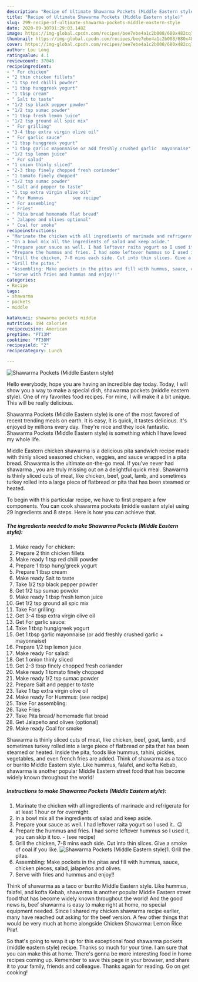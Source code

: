 ```yaml
---
description: "Recipe of Ultimate Shawarma Pockets (Middle Eastern style)"
title: "Recipe of Ultimate Shawarma Pockets (Middle Eastern style)"
slug: 299-recipe-of-ultimate-shawarma-pockets-middle-eastern-style
date: 2020-09-30T01:29:03.148Z
image: https://img-global.cpcdn.com/recipes/bee7ebe4a1c2b008/680x482cq70/shawarma-pockets-middle-eastern-style-recipe-main-photo.jpg
thumbnail: https://img-global.cpcdn.com/recipes/bee7ebe4a1c2b008/680x482cq70/shawarma-pockets-middle-eastern-style-recipe-main-photo.jpg
cover: https://img-global.cpcdn.com/recipes/bee7ebe4a1c2b008/680x482cq70/shawarma-pockets-middle-eastern-style-recipe-main-photo.jpg
author: Lou Long
ratingvalue: 4.1
reviewcount: 37046
recipeingredient:
- " For chicken"
- "2 thin chicken fillets"
- "1 tsp red chilli powder"
- "1 tbsp hunggreek yogurt"
- "1 tbsp cream"
- " Salt to taste"
- "1/2 tsp black pepper powder"
- "1/2 tsp sumac powder"
- "1 tbsp fresh lemon juice"
- "1/2 tsp ground all spic mix"
- " For grilling"
- "3-4 tbsp extra virgin olive oil"
- " For garlic sauce"
- "1 tbsp hunggreek yogurt"
- "1 tbsp garlic mayonnaise or add freshly crushed garlic  mayonnaise"
- "1/2 tsp lemon juice"
- " For salad"
- "1 onion thinly sliced"
- "2-3 tbsp finely chopped fresh coriander"
- "1 tomato finely chopped"
- "1/2 tsp sumac powder"
- " Salt and pepper to taste"
- "1 tsp extra virgin olive oil"
- " For Hummus           see recipe"
- " For assembling"
- " Fries"
- " Pita bread homemade flat bread"
- " Jalapeo and olives optional"
- " Coal for smoke"
recipeinstructions:
- "Marinate the chicken with all ingredients of marinade and refrigerate for at least 1 hour or for overnight."
- "In a bowl mix all the ingredients of salad and keep aside."
- "Prepare your sauce as well. I had leftover raita yogurt so I used it.. 😉"
- "Prepare the hummus and fries. I had some leftover hummus so I used it, you can skip it too.           (see recipe)"
- "Grill the chicken, 7-8 mins each side. Cut into thin slices. Give a smoke of coal if you like."
- "Grill the pitas."
- "Assembling: Make pockets in the pitas and fill with hummus, sauce, chicken pieces, salad, jalapeños and olives."
- "Serve with fries and hummus and enjoy!!"
categories:
- Recipe
tags:
- shawarma
- pockets
- middle

katakunci: shawarma pockets middle 
nutrition: 194 calories
recipecuisine: American
preptime: "PT13M"
cooktime: "PT30M"
recipeyield: "2"
recipecategory: Lunch

---
```



![Shawarma Pockets (Middle Eastern style)](https://img-global.cpcdn.com/recipes/bee7ebe4a1c2b008/680x482cq70/shawarma-pockets-middle-eastern-style-recipe-main-photo.jpg)

Hello everybody, hope you are having an incredible day today. Today, I will show you a way to make a special dish, shawarma pockets (middle eastern style). One of my favorites food recipes. For mine, I will make it a bit unique. This will be really delicious.

Shawarma Pockets (Middle Eastern style) is one of the most favored of recent trending meals on earth. It is easy, it is quick, it tastes delicious. It's enjoyed by millions every day. They're nice and they look fantastic. Shawarma Pockets (Middle Eastern style) is something which I have loved my whole life.

Middle Eastern chicken shawarma is a delicious pita sandwich recipe made with thinly sliced seasoned chicken, veggies, and sauce wrapped in a pita bread. Shawarma is the ultimate on-the-go meal. If you&#39;ve never had shawarma , you are truly missing out on a delightful quick meal. Shawarma is thinly sliced cuts of meat, like chicken, beef, goat, lamb, and sometimes turkey rolled into a large piece of flatbread or pita that has been steamed or heated.


To begin with this particular recipe, we have to first prepare a few components. You can cook shawarma pockets (middle eastern style) using 29 ingredients and 8 steps. Here is how you can achieve that.

<!--inarticleads1-->

##### The ingredients needed to make Shawarma Pockets (Middle Eastern style):

1. Make ready  For chicken:
1. Prepare 2 thin chicken fillets
1. Make ready 1 tsp red chilli powder
1. Prepare 1 tbsp hung/greek yogurt
1. Prepare 1 tbsp cream
1. Make ready  Salt to taste
1. Take 1/2 tsp black pepper powder
1. Get 1/2 tsp sumac powder
1. Make ready 1 tbsp fresh lemon juice
1. Get 1/2 tsp ground all spic mix
1. Take  For grilling:
1. Get 3-4 tbsp extra virgin olive oil
1. Get  For garlic sauce:
1. Take 1 tbsp hung/greek yogurt
1. Get 1 tbsp garlic mayonnaise (or add freshly crushed garlic + mayonnaise)
1. Prepare 1/2 tsp lemon juice
1. Make ready  For salad:
1. Get 1 onion thinly sliced
1. Get 2-3 tbsp finely chopped fresh coriander
1. Make ready 1 tomato finely chopped
1. Make ready 1/2 tsp sumac powder
1. Prepare  Salt and pepper to taste
1. Take 1 tsp extra virgin olive oil
1. Make ready  For Hummus:           (see recipe)
1. Take  For assembling:
1. Take  Fries
1. Take  Pita bread/ homemade flat bread
1. Get  Jalapeño and olives (optional)
1. Make ready  Coal for smoke


Shawarma is thinly sliced cuts of meat, like chicken, beef, goat, lamb, and sometimes turkey​ rolled into a large piece of flatbread or pita that has been steamed or heated. Inside the pita, foods like hummus, tahini, pickles, vegetables, and even french fries are added. Think of shawarma as a taco or burrito Middle Eastern style. Like hummus, falafel, and kofta Kebab, shawarma is another popular Middle Eastern street food that has become widely known throughout the world! 

<!--inarticleads2-->

##### Instructions to make Shawarma Pockets (Middle Eastern style):

1. Marinate the chicken with all ingredients of marinade and refrigerate for at least 1 hour or for overnight.
1. In a bowl mix all the ingredients of salad and keep aside.
1. Prepare your sauce as well. I had leftover raita yogurt so I used it.. 😉
1. Prepare the hummus and fries. I had some leftover hummus so I used it, you can skip it too. -           (see recipe)
1. Grill the chicken, 7-8 mins each side. Cut into thin slices. Give a smoke of coal if you like.
<img src="//assets-global.cpcdn.com/assets/icons/button_play-2c75c40dde080a61004c1f40b05d8f140eaff45d7e9e6481dc71c63d2e7c4909.png" alt="Shawarma Pockets (Middle Eastern style)">1. Grill the pitas.
1. Assembling: Make pockets in the pitas and fill with hummus, sauce, chicken pieces, salad, jalapeños and olives.
1. Serve with fries and hummus and enjoy!!


Think of shawarma as a taco or burrito Middle Eastern style. Like hummus, falafel, and kofta Kebab, shawarma is another popular Middle Eastern street food that has become widely known throughout the world! And the good news is, beef shawarma is easy to make right at home, no special equipment needed. Since I shared my chicken shawarma recipe earlier, many have reached out asking for the beef version. A few other things that would be very much at home alongside Chicken Shawarma: Lemon Rice Pilaf. 

So that's going to wrap it up for this exceptional food shawarma pockets (middle eastern style) recipe. Thanks so much for your time. I am sure that you can make this at home. There's gonna be more interesting food in home recipes coming up. Remember to save this page in your browser, and share it to your family, friends and colleague. Thanks again for reading. Go on get cooking!
